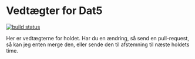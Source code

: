# Vedtægter for Dat5
<a href="https://www.sharelatex.com/github/repos/ullebe1/dat5vedtaegter">
    <img src="https://www.sharelatex.com/github/repos/ullebe1/dat5vedtaegter/builds/latest/badge.svg"
             alt="build status">
</a>

Her er vedtægterne for holdet. Har du en ændring, så send en pull-request, så kan jeg enten merge den, eller sende den til afstemning til næste holdets time.
